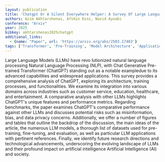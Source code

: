 ```yaml
---
layout: publication
title: 'Chatgpt Or A Silent Everywhere Helper: A Survey Of Large Language Models'
authors: Azim Akhtarshenas, Afshin Dini, Navid Ayoobi
conference: "Arxiv"
year: 2025
bibkey: akhtarshenas2025chatgpt
additional_links:
  - {name: "Paper", url: 'https://arxiv.org/abs/2503.17403'}
tags: ['Transformer', 'Pre-Training', 'Model Architecture', 'Applications', 'Training Techniques', 'Fine-Tuning', 'GPT', 'Survey Paper', 'Ethics and Bias', 'Pretraining Methods']
---
```

Large Language Models (LLMs) have revo lutionized natural language processing
Natural Language Processing (NLP), with Chat Generative Pre-trained Transformer
(ChatGPT) standing out as a notable exampledue to its advanced capabilities and
widespread applications. This survey provides a comprehensive analysis of
ChatGPT, exploring its architecture, training processes, and functionalities.
We examine its integration into various domains across industries such as
customer service, education, healthcare, and entertainment. A comparative
analysis with other LLMs highlights ChatGPT's unique features and performance
metrics. Regarding benchmarks, the paper examines ChatGPT's comparative
performance against other LLMs and discusses potential risks such as
misinformation, bias, and data privacy concerns. Additionally, we offer a
number of figures and tables that outline the backdrop of the discussion, the
main ideas of the article, the numerous LLM models, a thorough list of datasets
used for pre-training, fine-tuning, and evaluation, as well as particular LLM
applications with pertinent references. Finally, we identify future research
directions and technological advancements, underscoring the evolving landscape
of LLMs and their profound impact on artificial intelligence Artificial
Intelligence (AI) and society.
